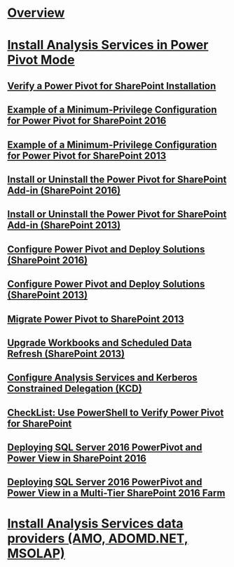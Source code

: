# [Overview](install-analysis-services.md)  
# [Install Analysis Services in Power Pivot Mode](install-analysis-services-in-power-pivot-mode.md)  
## [Verify a Power Pivot for SharePoint Installation](verify-a-power-pivot-for-sharepoint-installation.md)  
## [Example of a Minimum-Privilege Configuration for Power Pivot for SharePoint 2016](power-pivot-minimum-privilege-example-sharepoint-2016.md)  
## [Example of a Minimum-Privilege Configuration for Power Pivot for SharePoint 2013](power-pivot-minimum-privilege-example-sharepoint-2013.md)  
## [Install or Uninstall the Power Pivot for SharePoint Add-in (SharePoint 2016)](install-or-uninstall-the-power-pivot-for-sharepoint-add-in-sharepoint-2016.md)  
## [Install or Uninstall the Power Pivot for SharePoint Add-in (SharePoint 2013)](install-or-uninstall-the-power-pivot-for-sharepoint-add-in-sharepoint-2013.md)  
## [Configure Power Pivot and Deploy Solutions (SharePoint 2016)](configure-power-pivot-and-deploy-solutions-sharepoint-2016.md)  
## [Configure Power Pivot and Deploy Solutions (SharePoint 2013)](configure-power-pivot-and-deploy-solutions-sharepoint-2013.md)  
## [Migrate Power Pivot to SharePoint 2013](migrate-power-pivot-to-sharepoint-2013.md)  
## [Upgrade Workbooks and Scheduled Data Refresh (SharePoint 2013)](upgrade-workbooks-and-scheduled-data-refresh-sharepoint-2013.md)  
## [Configure Analysis Services and Kerberos Constrained Delegation (KCD)](configure-analysis-services-and-kerberos-constrained-delegation-kcd.md)  
## [CheckList: Use PowerShell to Verify Power Pivot for SharePoint](checklist-use-powershell-to-verify-power-pivot-for-sharepoint.md)  
## [Deploying SQL Server 2016 PowerPivot and Power View in SharePoint 2016](deploying-sql-server-2016-powerpivot-and-power-view-in-sharepoint-2016.md)  
## [Deploying SQL Server 2016 PowerPivot and Power View in a Multi-Tier SharePoint 2016 Farm](deploy-powerpivot-and-power-view-multi-tier-sharepoint-2016-farm.md)  
# [Install Analysis Services data providers (AMO, ADOMD.NET, MSOLAP)](install-analysis-services-data-providers-amo-adomd-net-msolap.md)  
